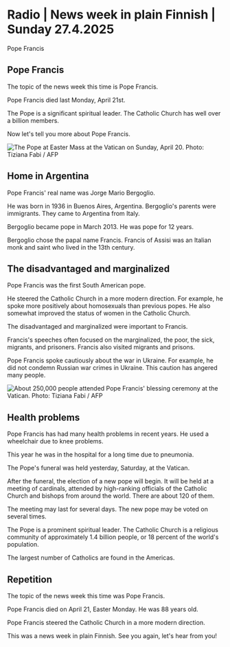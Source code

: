 # Radio | News week in plain Finnish | Sunday 27.4.2025

Pope Francis

## Pope Francis

The topic of the news week this time is Pope Francis.

Pope Francis died last Monday, April 21st.

The Pope is a significant spiritual leader. The Catholic Church has well over a billion members.

Now let's tell you more about Pope Francis.

![The Pope at Easter Mass at the Vatican on Sunday, April 20. Photo: Tiziana Fabi / AFP](https://images.cdn.yle.fi/image/upload/ar_1.5010260920551157,c_fill,g_faces,h_423,w_636/dpr_1.0/q_auto:eco/f_auto/fl_lossy/v1745146963/39-14534566804ca1d687df)

## Home in Argentina

Pope Francis' real name was Jorge Mario Bergoglio.

He was born in 1936 in Buenos Aires, Argentina. Bergoglio's parents were immigrants. They came to Argentina from Italy.

Bergoglio became pope in March 2013. He was pope for 12 years.

Bergoglio chose the papal name Francis. Francis of Assisi was an Italian monk and saint who lived in the 13th century.

## The disadvantaged and marginalized

Pope Francis was the first South American pope.

He steered the Catholic Church in a more modern direction. For example, he spoke more positively about homosexuals than previous popes. He also somewhat improved the status of women in the Catholic Church.

The disadvantaged and marginalized were important to Francis.

Francis's speeches often focused on the marginalized, the poor, the sick, migrants, and prisoners. Francis also visited migrants and prisons.

Pope Francis spoke cautiously about the war in Ukraine. For example, he did not condemn Russian war crimes in Ukraine. This caution has angered many people.

![About 250,000 people attended Pope Francis' blessing ceremony at the Vatican. Photo: Tiziana Fabi / AFP](https://images.cdn.yle.fi/image/upload/ar_1.5001464986815118,c_fill,g_faces,h_423,w_636/dpr_1.0/q_auto:eco/f_auto/fl_lossy/v1745661417/39-1456355680c9da607a8f)

## Health problems

Pope Francis has had many health problems in recent years. He used a wheelchair due to knee problems.

This year he was in the hospital for a long time due to pneumonia.

The Pope's funeral was held yesterday, Saturday, at the Vatican.

After the funeral, the election of a new pope will begin. It will be held at a meeting of cardinals, attended by high-ranking officials of the Catholic Church and bishops from around the world. There are about 120 of them.

The meeting may last for several days. The new pope may be voted on several times.

The Pope is a prominent spiritual leader. The Catholic Church is a religious community of approximately 1.4 billion people, or 18 percent of the world's population.

The largest number of Catholics are found in the Americas.

## Repetition

The topic of the news week this time was Pope Francis.

Pope Francis died on April 21, Easter Monday. He was 88 years old.

Pope Francis steered the Catholic Church in a more modern direction.

This was a news week in plain Finnish. See you again, let's hear from you!
